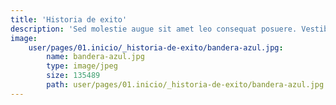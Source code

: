```yaml
---
title: 'Historia de exito'
description: 'Sed molestie augue sit amet leo consequat posuere. Vestibulum ante ipsum primis in faucibus orci luctus et ultrices posuere cubilia Curae; Proin vel ante a orci.'
image:
    user/pages/01.inicio/_historia-de-exito/bandera-azul.jpg:
        name: bandera-azul.jpg
        type: image/jpeg
        size: 135489
        path: user/pages/01.inicio/_historia-de-exito/bandera-azul.jpg
---
```


